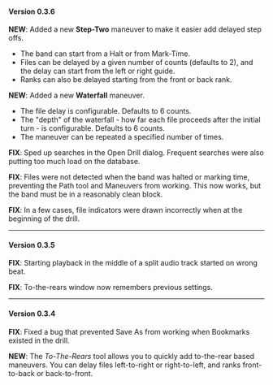 #### Version 0.3.6

**NEW**: Added a new **Step-Two** maneuver to make it easier add delayed step offs.
* The band can start from a Halt or from Mark-Time.
* Files can be delayed by a given number of counts (defaults to 2), and the delay can start from the left or right guide.
* Ranks can also be delayed starting from the front or back rank.

**NEW**: Added a new **Waterfall** maneuver.
* The file delay is configurable.  Defaults to 6 counts.
* The "depth" of the waterfall - how far each file proceeds after the initial turn - is configurable.  Defaults to 6 counts.
* The maneuver can be repeated a specified number of times.

**FIX**: Sped up searches in the Open Drill dialog. Frequent searches were also putting too much load on the database.

**FIX**: Files were not detected when the band was halted or marking time, preventing the Path tool and Maneuvers from working.  This now works, but the band must be in a reasonably clean block.

**FIX**: In a few cases, file indicators were drawn incorrectly when at the beginning of the drill.

-------

#### Version 0.3.5

**FIX**: Starting playback in the middle of a split audio track started on wrong beat.

**FIX**: To-the-rears window now remembers previous settings.

-------

#### Version 0.3.4

**FIX**: Fixed a bug that prevented Save As from working when Bookmarks existed in the drill.

**NEW**: The *To-The-Rears* tool allows you to quickly add to-the-rear based maneuvers.  You can delay files left-to-right or right-to-left, and ranks front-to-back or back-to-front.

